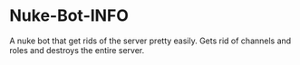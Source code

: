 # Nuke-Bot-INFO

A nuke bot that get rids of the server pretty easily.
Gets rid of channels and roles and destroys the entire server.
